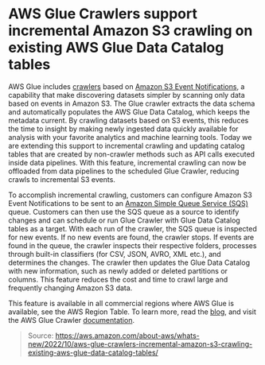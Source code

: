 # AWS Glue Crawlers support incremental Amazon S3 crawling on existing AWS Glue Data Catalog tables

AWS Glue includes [crawlers](https://docs.aws.amazon.com/glue/latest/dg/catalog-and-crawler.html) based on [Amazon S3 Event Notifications](https://docs.aws.amazon.com/AmazonS3/latest/userguide/NotificationHowTo.html), a capability that make discovering datasets simpler by scanning only data based on events in Amazon S3. The Glue crawler extracts the data schema and automatically populates the AWS Glue Data Catalog, which keeps the metadata current. By crawling datasets based on S3 events, this reduces the time to insight by making newly ingested data quickly available for analysis with your favorite analytics and machine learning tools.
Today we are extending this support to incremental crawling and updating catalog tables that are created by non-crawler methods such as API calls executed inside data pipelines. With this feature, incremental crawling can now be offloaded from data pipelines to the scheduled Glue Crawler, reducing crawls to incremental S3 events.

To accomplish incremental crawling, customers can configure Amazon S3 Event Notifications to be sent to an [Amazon Simple Queue Service (SQS)](https://aws.amazon.com/sqs/) queue. Customers can then use the SQS queue as a source to identify changes and can schedule or run Glue Crawler with Glue Data Catalog tables as a target. With each run of the crawler, the SQS queue is inspected for new events. If no new events are found, the crawler stops. If events are found in the queue, the crawler inspects their respective folders, processes through built-in classifiers (for CSV, JSON, AVRO, XML etc.), and determines the changes. The crawler then updates the Glue Data Catalog with new information, such as newly added or deleted partitions or columns. This feature reduces the cost and time to crawl large and frequently changing Amazon S3 data.

This feature is available in all commercial regions where AWS Glue is available, see the AWS Region Table. To learn more, read the [blog](https://aws.amazon.com/blogs/big-data/build-incremental-crawls-of-data-lakes-with-existing-glue-catalog-tables/), and visit the AWS Glue Crawler [documentation](https://docs.aws.amazon.com/glue/latest/dg/crawler-s3-event-notifications.html).

> Source: https://aws.amazon.com/about-aws/whats-new/2022/10/aws-glue-crawlers-incremental-amazon-s3-crawling-existing-aws-glue-data-catalog-tables/